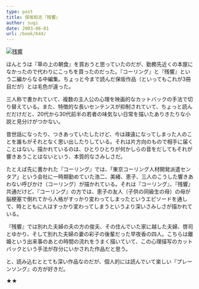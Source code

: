 ```yaml
---
type: post
title: 保坂和志『残響』
author: sugi
date: 2003-06-01
url: /book/644/
---
```

<a href="http://www.amazon.co.jp/exec/obidos/ASIN/4122039274/chezsugi-22/ref=nosim/" onclick="_gaq.push(['_trackEvent', 'outbound-article', 'http://www.amazon.co.jp/exec/obidos/ASIN/4122039274/chezsugi-22/ref=nosim/', '']);" name="amazletlink" target="_blank"><img src="http://i0.wp.com/ec2.images-amazon.com/images/I/51FV4Z2273L.SL160.jpg?w=660" alt="残響" class="alignleft" data-recalc-dims="1" /></a>

ほんとうは『草の上の朝食』を買おうと思っていたのだが、勤務先近くの本屋になかったので代わりにこっちを買ったのだった。『コーリング』と『残響』という二編からなる中編集。ちょっと今まで読んだ保坂作品（といってもこれが3冊目だが）とは毛色が違った。

三人称で書かれていて、複数の主人公の心理を映画的なカットバックの手法で切り替えている。また、特徴的な長いセンテンスが抑制されていて、ちょっと読んだだけだと、20代から30代前半の若者の味気ない日常を描いたありきたりな小説と見分けがつかない。

昔世話になったり、つきあっていたしたけど、今は疎遠になってしまった人のことを誰もがそれとなく思い出したりしている。それは片方向のもので相手に届くことはない。描かれているのは、ひとりひとりが何かしらの音をだしてもそれが響きあうことはないという、本質的なさみしさだ。

たとえば先に書かれた『コーリング』では、「東京コーリング人材開発派遣センタア」という会社に一時期勤めていた浩二、美緒、恵子、三人のこうした響きあわない呼びかけ（コーリング）が描かれている。それは『コーリング』、『残響』共通だけど、『コーリング』の方では、恵子の友人（子供の同級生の母）の母が脳梗塞で倒れてから人格がすっかり変わってしまったというエピソードを通して、時とともに人はすっかり変わってしまうというより深いさみしさが描かれている。

『残響』では別れた夫婦の夫の方の俊夫、その住んでいた家に越した夫婦、啓司とゆかり、そして別れた夫婦の妻の彩子の後輩だった早夜香の四人。こちらは離婚という出来事のあとの時間の流れをうまく描いていて、この心理描写のカットバックという手法が存分にいかされた作品だと思う。

と、読み込むととても深い作品なのだが、個人的には読んでいて楽しい『プレーンソング』の方が好きだ。

★★


